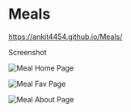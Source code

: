 # Meals
 
https://ankit4454.github.io/Meals/

Screenshot

![Meal Home Page](https://github.com/Ankit4454/Meals/assets/53224332/38a8ff7e-4734-4ece-a627-b4849539af69)


![Meal Fav Page](https://github.com/Ankit4454/Meals/assets/53224332/804178f1-9815-4e1d-ba0a-bbd5fbb1a671)


![Meal About Page](https://github.com/Ankit4454/Meals/assets/53224332/cbdcf77e-37f5-478d-adf5-e70c3eb8b481)
